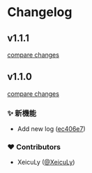 # Changelog

## v1.1.1

[compare changes](https://github.com/XeicuLy/xeiculy-npm-release-test-v2/compare/v1.1.0...v1.1.1)

## v1.1.0

[compare changes](https://github.com/XeicuLy/xeiculy-npm-release-test-v2/compare/v1.0.0...v1.1.0)

### ✨ 新機能

- Add new log ([ec406e7](https://github.com/XeicuLy/xeiculy-npm-release-test-v2/commit/ec406e7))

### ❤️ Contributors

- XeicuLy ([@XeicuLy](https://github.com/XeicuLy))
